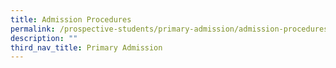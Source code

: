 ```yaml
---
title: Admission Procedures
permalink: /prospective-students/primary-admission/admission-procedures/
description: ""
third_nav_title: Primary Admission
---
```

